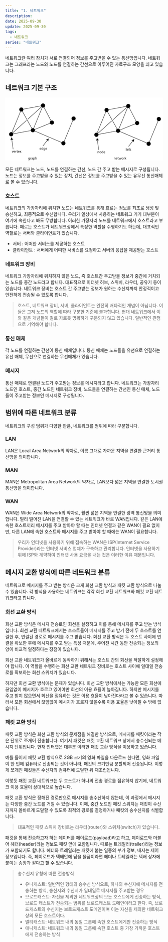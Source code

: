 ```yaml
---
title: "1. 네트워크"
description:
date: 2025-09-30
update: 2025-09-30
tags:
  - 네트워크
series: "네트워크"
---
```


네트워크란 여러 장치가 서로 연결되어 정보를 주고받을 수 있는 통신망입니다.
네트워크는 그래프라는 노드와 노드를 연결하는 간선으로 이루어진 자료구조 모양을 띄고 있습니다.

## 네트워크 기본 구조

![Graphs and networks](img.png)

모든 네트워크는 노드, 노드를 연결하는 간선, 노드 간 주고 받는 메시지로 구성됩니다.
노드는 정보를 주고받을 수 있는 장치, 간선은 정보를 주고받을 수 있는 유무선 통신매체로 볼 수 있습니다.

### 호스트

네트워크의 가장자리에 위치한 노드는 네트워크를 통해 흐르는 정보를 최초로 생성 및 송신하고, 최종적으로 수신합니다.
우리가 일상에서 사용하는 네트워크 기기 대부분이 여기에 속한다고 봐도 무방합니다.
이러한 가장자리 노드를 네트워크에서 호스트라고 부릅니다.
때로는 호스트가 네트워크상에서 특정한 역할을 수행하기도 하는데, 대표적인 역할로는 서버와 클라이언트가 있습니다.

- 서버 : 어떠한 서비스를 제공하는 호스트
- 클라이언트 : 서버에게 어떠한 서비스를 요청하고 서버의 응답을 제공받는 호스트

### 네트워크 장비

네트워크 가장자리에 위치하지 않은 노드, 즉 호스트간 주고받을 정보가 중간에 거치되는 노드를 중간 노드라고 합니다.
대표적으로 이더넷 허브, 스위치, 라우터, 공유기 등이 있습니다.
네트워크 장비는 호스트 간 주고받는 정보가 원하는 수신지까지 안정적이고 안전하게 전송될 수 있도록 합니다.

> 호스트, 네트워크 장비, 서버, 클라이언트는 완전히 배타적인 개념이 아닙니다.
> 이들은 그저 노드의 역할에 따라 구분한 기준에 불과합니다. 현대 네트워크에서 이와 같은 개념들이 칼로 자르듯 명확하게 구분되지 않고 있습니다. 
> 일반적인 관점으로 기억해야 합니다. 

### 통신 매체

각 노드를 연결하는 간선이 통신 매체입니다.
통신 매체는 노드들을 유선으로 연결하는 유선 매체, 무선으로 연결하는 무선매체가 있습니다.

### 메시지

통신 매체로 연결된 노드가 주고받는 정보를 메시지라고 합니다.
네트워크는 가장자리 노드인 호스트, 중간 노드인 네트워크 장비, 노드들을 연결하는 간선인 통신 매체, 노드들이 주고받는 정보인 메시지로 구성됩니다.

## 범위에 따른 네트워크 분류

네트워크의 구성 범위가 다양한 만큼, 네트워크를 범위에 따라 구분합니다.

### LAN

LAN은 Local Area Network의 약자로, 이름 그대로 가까운 지역을 연결한 근거리 통신망을 의미합니다.

### MAN

MAN은 Metropolitan Area Network의 약자로, LAN보다 넓은 지역을 연결한 도시권 통신망을 의미합니다.

### WAN

WAN은 Wide Area Network의 약자로, 훨씬 넓은 지역을 연결한 광역 통신망을 의미합니다.
멀리 떨어진 LAN을 연결할 수 있는 네트워크가 바로 WAN입니다.
같은 LAN에 속한 호스트끼리 메시지를 주고 받아야 할 때는 인터넷 연결과 같은 WAN이 필요 없지만,
다른 LAN에 속한 호스트와 메시지를 주고 받아야 할 때에는 WAN이 필요합니다.

> 우리가 인터넷을 사용하기 위해 접속하는 WAN은 ISP(Internet Service Provider)라는 인터넷 서비스 업체가 구축하고 관리합니다. 
> 인터넷을 사용하기 위해 ISP와 계약하여 인터넷 사용 요금을 내는 것은 이러한 이유 때문입니다.

## 메시지 교환 방식에 따른 네트워크 분류

네트워크로 메시지를 주고 받는 방식은 크게 회선 교환 방식과 패킷 교환 방식으로 나눌 수 있습니다.
각 방식을 사용하는 네트워크는 각각 회선 교환 네트워크와 패킷 교환 네트워크라고 합니다.

### 회선 교환 방식

회선 교환 방식은 메시지 전송로인 회선을 설정하고 이를 통해 메시지를 주고 받는 방식입니다.
회선 교환 네트워크에서는 호스트들이 메시지를 주고 받기 전에 두 호스트를 연결한 후,
연결된 경로로 메시지를 주고 받습니다.
회선 교환 방식은 두 호스트 사이에 연결을 확보한 후에 메시지를 주고 받는 특성 때문에,
주어진 시간 동안 전송되는 정보의 양이 비교적 일정하다는 장점이 있습니다.

회선 교환 네트워크가 올바르게 동작하기 위해서는 호스트 간의 회선을 적절하게 설정해야 합니다.
이 역할을 수행하는 회선 교환 네트워크 장비로는 호스트 사이에 일대일 전송로를 확보하는 회선 스위치가 있습니다.

하지만 회선 교환 방식에는 문제가 있습니다.
회선 교환 방식에서는 가능한 모든 회선에 끊임없이 메시지가 흐르고 있어야만 회선의 이용 효율이 높아집니다.
하지만 메시지를 주고 받지 않으면서 회선을 점유하는 것은 이용 효율이 낮아진다라고 볼 수 있습니다.
따라서 모든 회선에서 끊임없이 메시지가 흐르지 않을수록 이용 효율은 낮아질 수 밖에 없습니다.

### 패킷 교환 방식

패킷 교환 방식은 회선 교환 방식의 문제점을 해결한 방식으로,
메시지를 패킷이라는 작은 단위로 쪼개어 전송합니다.
여기서 패킷은 패킷 교환 네트워크 상에서 송수신되는 메시지 단위입니다.
현재 인터넷은 대부분 이러한 패킷 교환 방식을 이용하고 있습니다.

예를 들어서 패킷 교환 방식으로 2GB 크기의 영화 파일을 다운로드 한다면,
영화 파일이 한 번에 컴퓨터로 전송되는 것이 아니라,
패킷의 크기만큼 분할되어 전송됩니다.
이렇게 쪼개진 패킷들은 수신자의 컴퓨터에 도달한 뒤 재조립됩니다.

이렇듯 패킷 교환 네트워크는 두 호스트가 하나의 전송 경로를 점유하지 않기에,
네트워크 이용 효율이 상대적으로 높습니다.

패킷 교환 방식은 정해진 경로만으로 메시지를 송수신하지 않는데,
이 과정에서 메시지는 다양한 중간 노드를 거칠 수 있습니다.
이때, 중간 노드인 패킷 스위치는 패킷이 수신지까지 올바르게
도달할 수 있도록 최적의 경로를 결정하거나 패킷의 송수신지를 식별합니다.

> 대표적인 패킷 스위치 장비로는 라우터(router)와 스위치(switch)가 있습니다.

패킷을 통해 전송하고자 하는 데이터를 페이로드(payload)라고 하고,
페이로드와 더불어 헤더(header)라는 정보도 패킷 앞에 포함됩니다.
때로는 트레일러(trailer)라는 정보가 포함되기도 합니다.
헤더와 트레일러는 패킷에 붙는 일종의 부가 정보, 내지는 제어 정보입니다.
즉, 페이로드가 택배안에 담을 물품이라면 헤더나 트레일러는 택배 상자에 붙이는 송장과 같다고 할 수 있습니다.

> 송수신지 유형에 따른 전송방식
> - 유니캐스트: 일반적인 형태의 송수신 방식으로, 하나의 수신지에 메시지를 전송하는 방식, 송신지와 수신지가 일대일로 메시지를 주고받는 경우
> - 브로드캐스트: 자신을 제외한 네트워크상의 모든 호스트에게 전송하는 방식, 브로드 캐스트가 전송되는 범위를 브로드캐스트 도메인이라고 한다. 즉, 브로드캐스트의 수신지는 브로드캐스트 도메인이며 이는 자신을 제외한 네트워크상의 모든 호스트이다.
> - 멀티캐스트: 네트워크 내의 동일 그룹에 속한 호스트에게만 전송하는 방식
> - 애니캐스트: 네트워크 내의 동일 그룹에 속한 호스트 중 가장 가까운 호스트에게 전송하는 방식


>